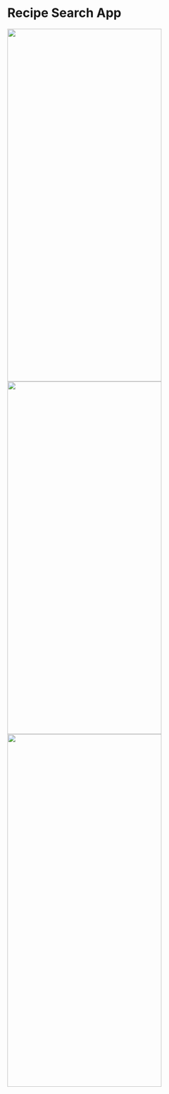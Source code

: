 # Recipe Search App

<img src="https://github.com/aduvvuri007/RecipeApp/assets/123396162/6b3b5c5c-b579-4587-90af-5fc3817b56a5" width="350" height="800">

<img src="https://github.com/aduvvuri007/RecipeApp/assets/123396162/db944c3e-7139-4350-ab48-30b273ef432f" width="350" height="800">

<img src="https://github.com/aduvvuri007/RecipeApp/assets/123396162/6d3df97b-4279-4f7f-93e2-50eebe471c5c" width="350" height="800">
